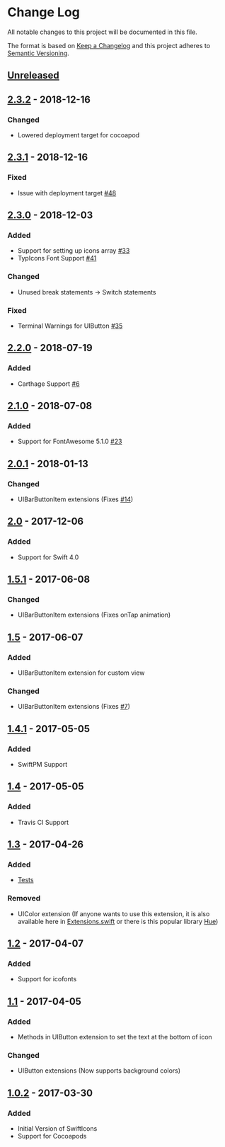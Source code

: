 # Change Log
All notable changes to this project will be documented in this file.

The format is based on [Keep a Changelog](http://keepachangelog.com/) and this project adheres to [Semantic Versioning](http://semver.org/).

## [Unreleased]

## [2.3.2] - 2018-12-16

### Changed

- Lowered deployment target for cocoapod 

## [2.3.1] - 2018-12-16

### Fixed

- Issue with deployment target [#48]

## [2.3.0] - 2018-12-03

### Added

- Support for setting up icons array [#33]
- TypIcons Font Support [#41]

### Changed

- Unused break statements -> Switch statements

### Fixed

- Terminal Warnings for UIButton [#35]

## [2.2.0] - 2018-07-19

### Added

- Carthage Support [#6]

## [2.1.0] - 2018-07-08

### Added

- Support for FontAwesome 5.1.0 [#23]

## [2.0.1] - 2018-01-13

### Changed

- UIBarButtonItem extensions (Fixes [#14])

## [2.0] - 2017-12-06

### Added

- Support for Swift 4.0

## [1.5.1] - 2017-06-08

### Changed

- UIBarButtonItem extensions (Fixes onTap animation)

## [1.5] - 2017-06-07

### Added

- UIBarButtonItem extension for custom view

### Changed

- UIBarButtonItem extensions (Fixes [#7])

## [1.4.1] - 2017-05-05

### Added

- SwiftPM Support

## [1.4] - 2017-05-05

### Added

- Travis CI Support

## [1.3] - 2017-04-26

### Added

- [Tests]

### Removed

- UIColor extension (If anyone wants to use this extension, it is also available here in [Extensions.swift] or there is this popular library [Hue])

## [1.2] - 2017-04-07

### Added

- Support for icofonts

## [1.1] - 2017-04-05

### Added

- Methods in UIButton extension to set the text at the bottom of icon

### Changed

- UIButton extensions (Now supports background colors)

## [1.0.2] - 2017-03-30

### Added

- Initial Version of SwiftIcons
- Support for Cocoapods

[Unreleased]: https://github.com/ranesr/SwiftIcons/compare/2.3.2...master
[2.3.2]: https://github.com/ranesr/SwiftIcons/compare/2.3.1...2.3.2
[2.3.1]: https://github.com/ranesr/SwiftIcons/compare/2.3.0...2.3.1
[2.3.0]: https://github.com/ranesr/SwiftIcons/compare/2.2.0...2.3.0
[2.2.0]: https://github.com/ranesr/SwiftIcons/compare/2.1.0...2.2.0
[2.1.0]: https://github.com/ranesr/SwiftIcons/compare/2.0.1...2.1.0
[2.0.1]: https://github.com/ranesr/SwiftIcons/compare/2.0...2.0.1
[2.0]: https://github.com/ranesr/SwiftIcons/compare/1.5.1...2.0
[1.5.1]: https://github.com/ranesr/SwiftIcons/compare/1.5...1.5.1
[1.5]: https://github.com/ranesr/SwiftIcons/compare/1.4.1...1.5
[1.4.1]: https://github.com/ranesr/SwiftIcons/compare/1.4...1.4.1
[1.4]: https://github.com/ranesr/SwiftIcons/compare/1.3...1.4
[1.3]: https://github.com/ranesr/SwiftIcons/compare/1.2...1.3
[1.2]: https://github.com/ranesr/SwiftIcons/compare/1.1...1.2
[1.1]: https://github.com/ranesr/SwiftIcons/compare/1.0.2...1.1
[1.0.2]: https://github.com/ranesr/SwiftIcons/compare/1.0.0...1.0.2
[Tests]: https://github.com/ranesr/SwiftIcons/tree/master/SwiftIconsTests
[Extensions.swift]: https://github.com/ranesr/SwiftIcons/blob/master/SwiftIcons/Extensions.swift
[Hue]: https://github.com/hyperoslo/Hue
[#6]: https://github.com/ranesr/SwiftIcons/issues/6
[#7]: https://github.com/ranesr/SwiftIcons/issues/7
[#14]: https://github.com/ranesr/SwiftIcons/issues/14
[#23]: https://github.com/ranesr/SwiftIcons/issues/23
[#33]: https://github.com/ranesr/SwiftIcons/pull/33
[#35]: https://github.com/ranesr/SwiftIcons/issues/35
[#41]: https://github.com/ranesr/SwiftIcons/pull/41
[#48]: https://github.com/ranesr/SwiftIcons/pull/48
